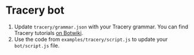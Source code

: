 # Tracery bot

1. Update `tracery/grammar.json` with your Tracery grammar. You can find Tracery tutorials [on Botwiki](https://botwiki.org/resources/twitterbots/#tutorials-tracery-cbdq).
2. Use the code from `examples/tracery/script.js` to update your `bot/script.js` file.